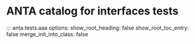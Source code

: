 <!--
  ~ Copyright (c) 2023-2024 Arista Networks, Inc.
  ~ Use of this source code is governed by the Apache License 2.0
  ~ that can be found in the LICENSE file.
  -->

# ANTA catalog for interfaces tests

::: anta.tests.aaa
    options:
      show_root_heading: false
      show_root_toc_entry: false
      merge_init_into_class: false
